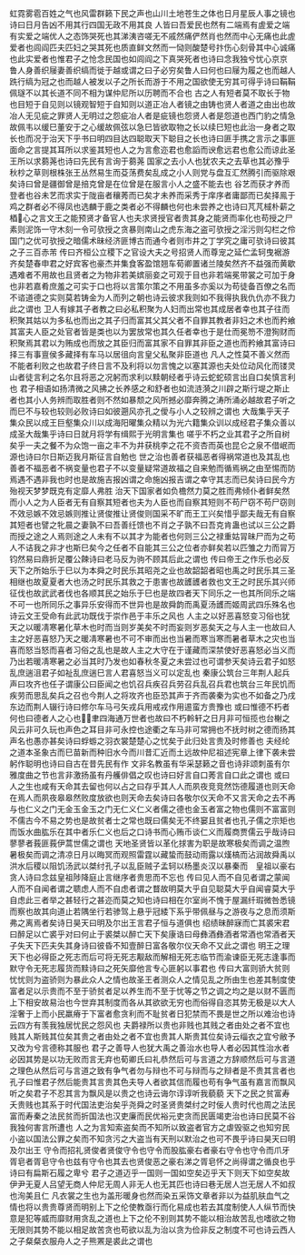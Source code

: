 <!-- { "loadSidebar": true } -->
虹霓雾雹百姓之气也风雷群籁下民之声也山川土地苍生之体也日月星辰人事之镜也诗曰日月告凶不用其行四国无政不用其良
人皆曰吾爱民也然有二端焉有虗爱之端有实爱之端优人之态饰哭死也其涕洟咨嗟无不戚然痛俨然肖也然而中心无痛也此虗爱者也闾阎匹夫匹妇之哭其死也质直鲜文然而一恸则酸楚号抃伤心刻骨其中心诚痛也此实爱者也惟君子之怆念民国也如闾阎之下真哭死者也诗曰念我独兮忧心京京
鲁人身善织屦妻善织缟而徙于越或谓之曰子必穷矣鲁人曰何也曰屦为履之也而越人跣行缟为冠之也而越人被发以子之所长而游于不用之国欲使无穷其可得乎诗曰鞙鞙佩璲不以其长道不同不相为谋仲尼所以历聘而不合也
古之人有短者莫不取长于物也目短于自见则以镜观智短于自知则以道正冶人者镜之由铸也贤人者道之由出也故冶人无见疵之罪贤人无明过之怨疵冶人者是疵镜也怨贤人者是怨道也西门豹之情急故佩韦以缓巳董安于之心缓故佩弦以急巳皆欲取物之长以续巳短也此治一身者之取长也而况于治天下乎书曰明四目达四聪取天下聪目之长也诗曰匪手携之言示之事匪面命之言提其耳所以求鉴其短也人之为言愈迩君也愈謟而谀愈远君也愈公而谅此圣王所以求蒭荛也诗曰先民有言询于蒭荛
国家之去小人也犹农夫之去草也其必豫乎秋杪之草则根株张王丛然易生而芟荡费矣乱成之小人则党与盘互汇然腾引而驱除艰矣诗曰曾是疆御曾是掊克曾是在位曾是在服言小人之盛不能去也
谷艺而获才养而登者也谷未艺而求实于陇亩者穰莠而已矣才未养而采秀于庠序者庸鄙而已矣择鳯于鸡之群者必不得凤也选麟于鹿之类者必不得麟也何也未尝养之也诗曰芃芃棫朴薪之梄&#63139;心之言文王之能预贤才备官人也夫求贤授官者贵其身之能贤而率化也苟授之尸素则泥饰一守木刻一令可欤授之贪暴则南山之虎东海之盗可欤授之淫污则勾栏之伶国门之优可欤授之暗儒术昧经济匪博古而通今者则市井之丁学究之庸可欤诗曰彼其之子三百赤芾
传曰齐桓公立稷下之官设大夫之号招贤人而尊宠之延伫孟轲曳裾游齐矣楚春申君之好宾客也豪杰并集食客盈馆翘车荀卿置诸兰陵矣然齐不益强而黄歇遇难者不用故也且贤者之为物非若美嫔丽妾之可观于目也非若端冕带裳之可加于身也非若嘉肴庶羞之可实于口也将以言策尔策之不用虽多亦奚以为苟徒备百僚之名而不谘道德之实则莫若铸金为人而列之朝也诗云彼求我则如不我得执我仇仇亦不我力此之谓也
卫人有嫁其子者教之曰必私积聚为人妇而出常也其成居者幸也其子往而积聚其姑以为多私也而出之其子归而富其父其父者不自罪其教者非妇之术也而矜飨其富夫人臣之处官者皆是类也以为罢放常也其久任者幸也于是仕而冕笏不澄狥财而积聚焉其君以为贿成也而放之其臣归而富其家不自罪其非臣之道也而矜飨其富诗曰择三有事亶侯多藏择有车马以居徂向言皇父私聚非臣道也
凡人之性莫不善义然而不能者利败之也故君子终日言不及利将以勿言愧之以塞其源也夫处位动风化而镂灵山者徒言利之名尔且将恶之况躬而求利以黩朝经者乎诗云蛇蛇硕言出自口矣慎言利也
君子相语如扬清微之风拂之长养感之和舒者也如流涟漪之川辟之斯行堤之斯止者也其小人务辨而取胜者则不然如暴颓之风所撼必靡奔腾之涛所涌必越故君子听之而巳不与较也较则必败诗曰如彼遡风亦孔之僾与小人之较辨之谓也
大哉集乎天子集众民以成王巨壑集众川以成海阳曜集众精以为光六籍集众训以成经君子集众善以成圣大哉集乎诗曰日就月将学有缉熙于光明言集也
嗟乎不朽之业其君子之所自树矣乎一夫之餐不为众饱一亩之丰不为井获桃李之花不资杏而英也昆仑之泉不借岷而源也诗曰尔日斯迈我月斯征言自勉也
世之治也善者获福恶者得祸常道也及其乱也善者不福恶者不祸变量也君子不以变量疑常道故福之自来勉而循焉祸之由至惕而防焉遇不遇非我也时也是故施吉报凶谓之命施凶报吉谓之幸守其志而已矣诗曰民今方殆视天梦梦既克有定靡人弗胜
治天下国家者如负檐然力莫之胜而弗倾仆者鲜矣然而小人之为人臣者无有自察其短者也夫为人臣也而自察其短则不苟尸窃不苟尸窃则不效忌嫉不效忌嫉则推让贤俊推让贤俊则国采不旷而王工兴矣惜乎鄙夫哉无有自察其短者也譬之牝晨之妻孰不曰吾善纴馈也不肖之子孰不曰吾克肯蛊也试以三公之爵而授之途之人焉则途之人未有不以其才为能者也何则三公之禄重姑冐昧尸而为之苟人不诘我之非才也斯巳矣今之任者不自能其三公之位者亦鲜矣若以匹雏之力而冐万钧然易曰鼎折足覆公餗诗曰老马反为驹不顾其后此之谓也
传曰帝王之作乐也必反天下之所始乐于巳以为本舜之时民乐其昭尧之业也故韶韶者昭也禹之时民乐其三圣相继也故夏夏者大也汤之时民乐其救之于患害也故頀頀者救也文王之时民乐其兴师征伐也故武武者伐也各顺其民之始乐于巳也是故四者天下同乐之一也其所同乐之端不可一也所同乐之事异乐安得而不世异也是故舜韵而禹夏汤頀而姬周武四乐殊名也诗云文王受命有此武功既伐于崇作邑于丰乐之风也
人主之以好恶喜怒变习俗也犹天之以暖凊寒暑化草木也时而当则岁美矣不时而妄则岁恶矣天之与人主一也故曰人主之好恶喜怒乃天之暖凊寒暑也不可不审而出也当暑而寒当寒而暑者草木之灾也当喜而怒当怒而喜者习俗之乱也是故人主之大守在于谨藏而深禁使好恶喜怒必当义而乃出若暖凊寒暑之必当其时乃发也如春秋冬夏之未尝过也可谓参天矣诗云君子如怒乱庶遄沮君子如祉乱庶遄巳言人君喜怒当义可以定乱也
秦康公筑台三年荆人起兵声曰攻齐也任子谓康公曰臣闻之也饥召兵疾召兵劳召兵乱召兵君也筑台三年民饥而疾劳而思乱矣兵之召也今荆人之将攻齐也臣恐其声于齐而袭秦为实也不如备之乃戌东边而荆人辍行诗曰修尔车马弓矢戎兵用戒戎作用逷蛮方贵豫也
或曰惟德不朽者何也曰德者人之心也&#62674;&#63141;聿四海通万世者也故曰不朽軨轩之日月非可恒揽也台榭之风云非可久玩也声色之耳目非可永控也途衢之车马非可常拥也不抚时树之德而扬其声名也愚亦甚矣诗曰蜉蝣之羽衣裳楚楚心之忧矣于此归处言贵及时修善也
夫经纶之道本圣象古而巳苗新而种旧水今而川昔汇近而土远故仲尼祖述宪章上律下袭未尝躬作聪明也诗曰自古在昔先民有作
文非名教虽有华采瑟籁之音也诗非颂刺虽有尔雅度曲之节也言非激扬虽有丹艧俳倡之叹也诗曰好言自口莠言自口此之谓也
或曰人之生也咸有天命其去留也何以占之曰存乎其人人而夙夜竞竞然饬德履道也则天命在焉人而夙夜皋皋然败度放欲也则天命去矣诗曰各敬尔仪天命不又言天命之去不再与也仁义之门无金玉金玉之门无仁义仁义者儒之德也金玉者富之物也儒则不富富则不儒古今不易之势也是故贫者士之常也既曰儒矣无不终窭且贫者也孔子儒之宗矩也而饭水曲肱乐在其中者乐仁义也后之口诗书而心贿币谈仁义而履商贾儒云乎哉诗曰蓼蓼者莪匪莪伊蒿世儒之谓也
天地圣贤皆以革化捄害为职是故寒极矣而调之温煦暑极矣而调之清凉日月以晦冥而观照雷霆以藏蛰而鼓动雨露以熯槁而沾润故舜禹以洪水后稷以阻饥汤武以桀纣孔子以乱臣贼子孟轲以杨墨炎汉以暴秦而　皇祖以豪右贪人诗曰念兹皇祖陟降庭止言继序者贵思而不忘也
传曰见人而不自见者谓之蒙闻人而不自闻者谓之聩虑人而不自虑者谓之瞀故明莫大乎自见聪莫大乎自闻睿莫大乎自虑此三者举之甚轻行之甚迩而莫之知也诗曰相在尔室尚不愧于屋漏纤瑕微咎悉镜而察也故其向道止若隅坐行若骖驾上悬乎冠緌下系乎带佩昼与之游夜与之息而须斯弗之离焉者矣诗日昊天曰明及尔出王言君子恒与道俱也
绍绩昧醉寐而亡其裘宋君曰醉足以亡裘乎对曰何止于裘桀以醉亡天下矣康诰曰母彝酒彝酒者常酒也常酒者天子失天下匹夫失其身诗曰彼昏不知壹醉日富各敬尔仪天命不又此之谓也
明王之理天下也必得臣之死志而后可将无死志觏敌而解相无死志临节而渝谏臣无死志逢事而默守令无死志履货而黩诗曰之死矢靡他言专心匪躬以事君也
传曰大富则骄大贫则忧忧则为盗骄则为暴此众人之情也故圣王者测众人之情见乱之所由生也差其制度使富者足以示贵而不至于骄贫者足以养生而不至于忧等之节之调之均之是以财不匮而上下相安故易治也今世弃其制度而各从其欲欲无穷也而俗得自恣其势无极是以大人淫奢于上而小民羸瘠于下富者愈贪利而不耻贫者日犯禁而不畏是世之所以难治也诗云四方有羡我独居忧民之怨风也
夫爵禄所以贵也非贱也其贱之者由处之者不宜也贱其人斯贱其位矣其贵之者由处之者不宜也贵其人斯贵其位矣诗云缁衣之宜兮敝予又改为兮言德称其服也
君子之善导人也犹大禹之善治水也导人者必因其性治水者必因其势是以功无败而言无弃也荀卿氏曰礼恭然后可与言道之方辞顺然后可与言道之理色从然后可与言道之致有争气者勿与辩也不可与辩而与之辩者是不贵其言者也孔子曰惟君子然后能贵其言贵其色夫导人者欲其信而履也苟有争气虽有嘉言而飘风听之矣君子不忍其言为飘风是以贵之也诗云诲尔谆谆听我藐藐
天下之民之贫富寿夭贵贱也其系于时代国法吏治矣乎尧舜之时圣贤贵桀纣之时佞人贵时代也周之法民富而寿秦之法民贫而折国法也汉吏廉而民优裕元吏贪而民匮竭吏治也诗曰民莫不谷我独何害言所遭也
人之为言知索盗矣而不知所以致盗者官方之虐毁驱之也知穷民小盗以国法公罪之矣而不知贪污之大盗当有天刑以默治之也可不畏乎诗曰昊天曰明及尔出王
守令而招礼贤俊者贤俊守令也守令而股肱豪右者豪右守令也守令而爪牙胥皂者胥皂守令也兹有守令也其去也贤俊恶之豪右涕之胥皂怀之尚得谓之循良也乎诗曰有扁斯石履之卑兮
君子之道迈乎一国则一国如空矣迈乎天下则天下如空矣故伊尹无夏人吕望无商人仲尼无周人非无人也无其匹也诗曰巷无居人岂无居人不如叔也洵美且仁
凡衣裳之生也为盖形暖身也然而染五采饰文章者非以为益肌肤血气之情也将以贵贵尊贤而明别上下之伦使教亟行而化易成也若去其度制使人人纵节而快意是犯等威而靡财用贪乱之道也上下之伦不别则其势不能以相治故苦乱也嗜欲之物无限则其势不能以相足故苦贪也苟欲以乱为治以贪为俭非反之制度不可也诗云西人之子粲粲衣服舟人之子熊罴是裘此之谓也
